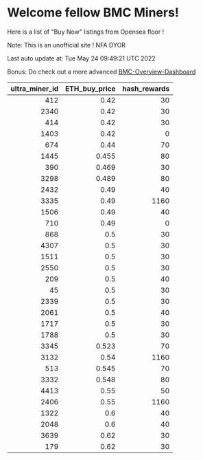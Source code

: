 # Welcome fellow BMC Miners!
Here is a list of "Buy Now" listings from Opensea floor !

Note: This is an unofficial site ! NFA DYOR

Last auto update at: Tue May 24 09:49:21 UTC 2022

Bonus: Do check out a more advanced [BMC-Overview-Dashboard](https://dune.com/defifunk/BMC-Overview-Dashboard)


|   ultra_miner_id |   ETH_buy_price |   hash_rewards |
|-----------------:|----------------:|---------------:|
|              412 |           0.42  |             30 |
|             2340 |           0.42  |             30 |
|              414 |           0.42  |             30 |
|             1403 |           0.42  |              0 |
|              674 |           0.44  |             70 |
|             1445 |           0.455 |             80 |
|              390 |           0.469 |             30 |
|             3298 |           0.489 |             80 |
|             2432 |           0.49  |             40 |
|             3335 |           0.49  |           1160 |
|             1506 |           0.49  |             40 |
|              710 |           0.49  |              0 |
|              868 |           0.5   |             30 |
|             4307 |           0.5   |             30 |
|             1511 |           0.5   |             30 |
|             2550 |           0.5   |             30 |
|              209 |           0.5   |             40 |
|               45 |           0.5   |             30 |
|             2339 |           0.5   |             30 |
|             2061 |           0.5   |             40 |
|             1717 |           0.5   |             30 |
|             1788 |           0.5   |             30 |
|             3345 |           0.523 |             70 |
|             3132 |           0.54  |           1160 |
|              513 |           0.545 |             70 |
|             3332 |           0.548 |             80 |
|             4413 |           0.55  |             50 |
|             2406 |           0.55  |           1160 |
|             1322 |           0.6   |             40 |
|             2048 |           0.6   |             40 |
|             3639 |           0.62  |             30 |
|              179 |           0.62  |             30 |
